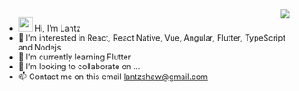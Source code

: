 <img align="right" src="https://github-readme-stats.vercel.app/api?username=LantzShaw&show_icons=true&icon_color=58a6ff&text_color=333333&bg_color=ffffff&hide_title=true" />

- <img src="https://media.giphy.com/media/hvRJCLFzcasrR4ia7z/giphy.gif" width=“25px” height="25px" /> Hi, I’m Lantz
- 👀 I’m interested in React, React Native, Vue, Angular, Flutter, TypeScript and Nodejs
- 🌱 I’m currently learning Flutter
- 💞️ I’m looking to collaborate on ...
- 📫 Contact me on this email lantzshaw@gmail.com

<!---
LantzShaw/LantzShaw is a ✨ special ✨ repository because its `README.md` (this file) appears on your GitHub profile.
You can click the Preview link to take a look at your changes.
--->

<!-- - ![](https://komarev.com/ghpvc/?username=LantzShaw) -->

